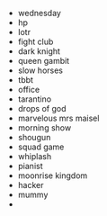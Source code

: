 * wednesday
* hp
* lotr
* fight club
* dark knight
* queen gambit
* slow horses
* tbbt
* office
* tarantino
* drops of god
* marvelous mrs maisel
* morning show
* shougun
* squad game
* whiplash
* pianist
* moonrise kingdom
* hacker
* mummy
* 
